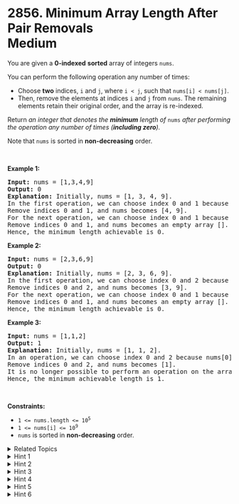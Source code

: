 
# 2856. Minimum Array Length After Pair Removals<br> Medium

<p>You are given a <strong>0-indexed</strong> <strong>sorted</strong> array of integers <code>nums</code>.</p>

<p>You can perform the following operation any number of times:</p>

<ul>
	<li>Choose <strong>two</strong> indices, <code>i</code> and <code>j</code>, where <code>i &lt; j</code>, such that <code>nums[i] &lt; nums[j]</code>.</li>
	<li>Then, remove the elements at indices <code>i</code> and <code>j</code> from <code>nums</code>. The remaining elements retain their original order, and the array is re-indexed.</li>
</ul>

<p>Return <em>an integer that denotes the <strong>minimum</strong> length of </em><code>nums</code><em> after performing the operation any number of times (<strong>including zero</strong>).</em></p>

<p>Note that <code>nums</code> is sorted in <strong>non-decreasing</strong> order.</p>

<p>&nbsp;</p>
<p><strong class="example">Example 1:</strong></p>

<pre>
<strong>Input:</strong> nums = [1,3,4,9]
<strong>Output:</strong> 0
<strong>Explanation:</strong> Initially, nums = [1, 3, 4, 9].
In the first operation, we can choose index 0 and 1 because nums[0] &lt; nums[1] &lt;=&gt; 1 &lt; 3.
Remove indices 0 and 1, and nums becomes [4, 9].
For the next operation, we can choose index 0 and 1 because nums[0] &lt; nums[1] &lt;=&gt; 4 &lt; 9.
Remove indices 0 and 1, and nums becomes an empty array [].
Hence, the minimum length achievable is 0.</pre>

<p><strong class="example">Example 2:</strong></p>

<pre>
<strong>Input:</strong> nums = [2,3,6,9]
<strong>Output:</strong> 0
<strong>Explanation:</strong> Initially, nums = [2, 3, 6, 9]. 
In the first operation, we can choose index 0 and 2 because nums[0] &lt; nums[2] &lt;=&gt; 2 &lt; 6. 
Remove indices 0 and 2, and nums becomes [3, 9]. 
For the next operation, we can choose index 0 and 1 because nums[0] &lt; nums[1] &lt;=&gt; 3 &lt; 9. 
Remove indices 0 and 1, and nums becomes an empty array []. 
Hence, the minimum length achievable is 0.
</pre>

<p><strong class="example">Example 3:</strong></p>

<pre>
<strong>Input:</strong> nums = [1,1,2]
<strong>Output:</strong> 1
<strong>Explanation:</strong> Initially, nums = [1, 1, 2].
In an operation, we can choose index 0 and 2 because nums[0] &lt; nums[2] &lt;=&gt; 1 &lt; 2. 
Remove indices 0 and 2, and nums becomes [1]. 
It is no longer possible to perform an operation on the array. 
Hence, the minimum achievable length is 1. 
</pre>

<p>&nbsp;</p>
<p><strong>Constraints:</strong></p>

<ul>
	<li><code>1 &lt;= nums.length &lt;= 10<sup>5</sup></code></li>
	<li><code>1 &lt;= nums[i] &lt;= 10<sup>9</sup></code></li>
	<li><code>nums</code> is sorted in <strong>non-decreasing</strong> order.</li>
</ul>


<details>

<summary> Related Topics </summary>



</details>


<details>
<summary> Hint 1 </summary>
To minimize the length of the array, we should maximize the number of operations performed.
</details>

<details>
<summary> Hint 2 </summary>
To perform <code>k</code> operations, it is optimal to use the smallest <code>k</code> values and the largest <code>k</code> values in <code>nums</code>.
</details>

<details>
<summary> Hint 3 </summary>
What is the best way to make pairs from the smallest <code>k</code> values and the largest <code>k</code> values so it is possible to remove all the pairs?
</details>

<details>
<summary> Hint 4 </summary>
If we consider the smallest <code>k</code> values and the largest <code>k</code> values as two separate <strong>sorted 0-indexed</strong> arrays, <code>a</code> and <code>b</code>, It is optimal to pair <code>a[i]</code> and <code>b[i]</code>. So, a <code>k</code> is valid if <code>a[i] < b[i]</code> for all <code>i</code> in the range <code>[0, k - 1]</code>.
</details>

<details>
<summary> Hint 5 </summary>
The greatest possible valid <code>k</code> can be found using binary search.
</details>

<details>
<summary> Hint 6 </summary>
The answer is <code>nums.length - 2 * k</code>.
</details>